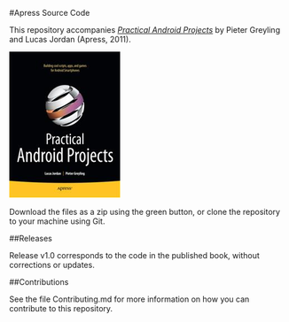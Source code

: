 #Apress Source Code

This repository accompanies [*Practical Android Projects*](http://www.apress.com/9781430232438) by Pieter Greyling and Lucas Jordan (Apress, 2011).

![Cover image](9781430232438.jpg)

Download the files as a zip using the green button, or clone the repository to your machine using Git.

##Releases

Release v1.0 corresponds to the code in the published book, without corrections or updates.

##Contributions

See the file Contributing.md for more information on how you can contribute to this repository.

